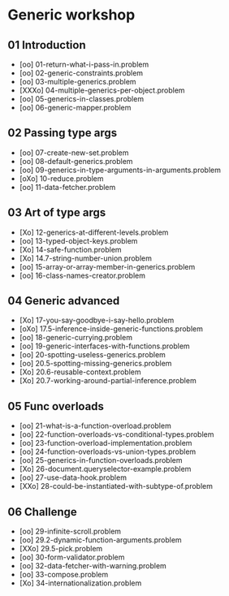 # Generic workshop

## 01 Introduction
- [oo] 01-return-what-i-pass-in.problem
- [oo] 02-generic-constraints.problem
- [oo] 03-multiple-generics.problem
- [XXXo] 04-multiple-generics-per-object.problem
- [oo] 05-generics-in-classes.problem
- [oo] 06-generic-mapper.problem

## 02 Passing type args
- [oo] 07-create-new-set.problem
- [oo] 08-default-generics.problem
- [oo] 09-generics-in-type-arguments-in-arguments.problem
- [oXo] 10-reduce.problem
- [oo] 11-data-fetcher.problem

## 03 Art of type args
- [Xo] 12-generics-at-different-levels.problem
- [oo] 13-typed-object-keys.problem
- [Xo] 14-safe-function.problem
- [Xo] 14.7-string-number-union.problem
- [oo] 15-array-or-array-member-in-generics.problem
- [oo] 16-class-names-creator.problem
## 04 Generic advanced
- [Xo] 17-you-say-goodbye-i-say-hello.problem
- [oXo] 17.5-inference-inside-generic-functions.problem
- [oo] 18-generic-currying.problem
- [oo] 19-generic-interfaces-with-functions.problem
- [oo] 20-spotting-useless-generics.problem
- [oo] 20.5-spotting-missing-generics.problem
- [Xo] 20.6-reusable-context.problem
- [Xo] 20.7-working-around-partial-inference.problem

## 05 Func overloads
- [oo] 21-what-is-a-function-overload.problem
- [oo] 22-function-overloads-vs-conditional-types.problem
- [oo] 23-function-overload-implementation.problem
- [oo] 24-function-overloads-vs-union-types.problem
- [oo] 25-generics-in-function-overloads.problem
- [Xo] 26-document.queryselector-example.problem
- [oo] 27-use-data-hook.problem
- [XXo] 28-could-be-instantiated-with-subtype-of.problem


## 06 Challenge
- [oo] 29-infinite-scroll.problem
- [oo] 29.2-dynamic-function-arguments.problem
- [XXo] 29.5-pick.problem
- [oo] 30-form-validator.problem
- [oo] 32-data-fetcher-with-warning.problem
- [oo] 33-compose.problem
- [Xo] 34-internationalization.problem